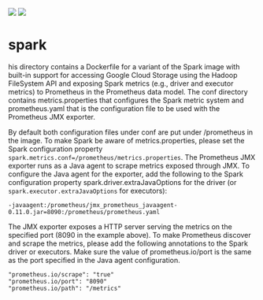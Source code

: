 ![](https://github.com/dounine/spark/workflows/Publish%20Docker%20image/badge.svg) ![](https://img.shields.io/github/license/dounine/spark)

# spark

his directory contains a Dockerfile for a variant of the Spark image with built-in support for accessing Google Cloud Storage using the Hadoop FileSystem API and exposing Spark metrics (e.g., driver and executor metrics) to Prometheus in the Prometheus data model. The conf directory contains metrics.properties that configures the Spark metric system and prometheus.yaml that is the configuration file to be used with the Prometheus JMX exporter.

By default both configuration files under conf are put under /prometheus in the image. To make Spark be aware of metrics.properties, please set the Spark configuration property `spark.metrics.conf=/prometheus/metrics.properties`. The Prometheus JMX exporter runs as a Java agent to scrape metrics exposed through JMX. To configure the Java agent for the exporter, add the following to the Spark configuration property spark.driver.extraJavaOptions for the driver (or `spark.executor.extraJavaOptions` for executors):

```
-javaagent:/prometheus/jmx_prometheus_javaagent-0.11.0.jar=8090:/prometheus/prometheus.yaml
```

The JMX exporter exposes a HTTP server serving the metrics on the specified port (8090 in the example above). To make Prometheus discover and scrape the metrics, please add the following annotations to the Spark driver or executors. Make sure the value of prometheus.io/port is the same as the port specified in the Java agent configuration.

```
"prometheus.io/scrape": "true"
"prometheus.io/port": "8090"
"prometheus.io/path": "/metrics"
```
